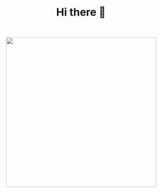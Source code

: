 <h1 align="center">Hi there 👋</h1>
<br>

<p align = "center">
  <img src = "https://github-readme-stats.vercel.app/api?username=zolw0&show_icons=true&theme=dracula" width = 400>
</p>
